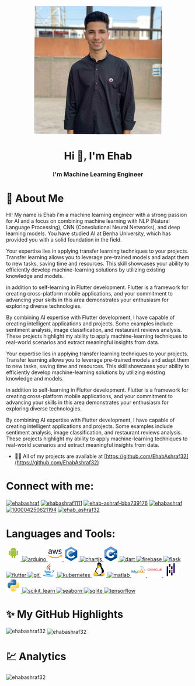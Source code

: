 <div align="center"> <img src="https://github.com/EhabAshraf32/EhabAshraf32/blob/main/350(2).jpg"> </div>
<h1 align="center">Hi 👋, I'm Ehab</h1>
<h3 align="center">I'm Machine Learning Engineer</h3>
<h1 align="left">🎯 About Me</h1>
 HI! My name is Ehab i'm a machine learning engineer with a strong passion for AI and a focus on combining machine learning with NLP (Natural Language Processing), CNN (Convolutional Neural Networks), and deep learning models. You have studied AI at Benha University, which has provided you with a solid foundation in the field.

Your expertise lies in applying transfer learning techniques to your projects. Transfer learning allows you to leverage pre-trained models and adapt them to new tasks, saving time and resources. This skill showcases your ability to efficiently develop machine-learning solutions by utilizing existing knowledge and models.

in addition to self-learning in Flutter development. Flutter is a framework for creating cross-platform mobile applications, and your commitment to advancing your skills in this area demonstrates your enthusiasm for exploring diverse technologies.

By combining AI expertise with Flutter development, I have capable of creating intelligent applications and projects. Some examples include sentiment analysis, image classification, and restaurant reviews analysis. These projects highlight my ability to apply machine-learning techniques to real-world scenarios and extract meaningful insights from data.

Your expertise lies in applying transfer learning techniques to your projects. Transfer learning allows you to leverage pre-trained models and adapt them to new tasks, saving time and resources. This skill showcases your ability to efficiently develop machine-learning solutions by utilizing existing knowledge and models.

in addition to self-learning in Flutter development. Flutter is a framework for creating cross-platform mobile applications, and your commitment to advancing your skills in this area demonstrates your enthusiasm for exploring diverse technologies.

By combining AI expertise with Flutter development, I have capable of creating intelligent applications and projects. Some examples include sentiment analysis, image classification, and restaurant reviews analysis. These projects highlight my ability to apply machine-learning techniques to real-world scenarios and extract meaningful insights from data.

- 👨‍💻 All of my projects are available at [https://github.com/EhabAshraf32](https://github.com/EhabAshraf32)

<h1 align="left">Connect with me:</h1>
<p align="left">
<a href="https://dev.to/ehabashraf" target="blank"><img align="center" src="https://raw.githubusercontent.com/rahuldkjain/github-profile-readme-generator/master/src/images/icons/Social/devto.svg" alt="ehabashraf" height="30" width="40" /></a>
<a href="https://twitter.com/ehabashraf1111" target="blank"><img align="center" src="https://raw.githubusercontent.com/rahuldkjain/github-profile-readme-generator/master/src/images/icons/Social/twitter.svg" alt="ehabashraf1111" height="30" width="40" /></a>
<a href="https://linkedin.com/in/ehab-ashraf-bba739176" target="blank"><img align="center" src="https://raw.githubusercontent.com/rahuldkjain/github-profile-readme-generator/master/src/images/icons/Social/linked-in-alt.svg" alt="ehab-ashraf-bba739176" height="30" width="40" /></a>
<a href="https://kaggle.com/ehabashraf" target="blank"><img align="center" src="https://raw.githubusercontent.com/rahuldkjain/github-profile-readme-generator/master/src/images/icons/Social/kaggle.svg" alt="ehabashraf" height="30" width="40" /></a>
<a href="https://fb.com/100004250621194" target="blank"><img align="center" src="https://raw.githubusercontent.com/rahuldkjain/github-profile-readme-generator/master/src/images/icons/Social/facebook.svg" alt="100004250621194" height="30" width="40" /></a>
<a href="https://instagram.com/ehab_ashraf32" target="blank"><img align="center" src="https://raw.githubusercontent.com/rahuldkjain/github-profile-readme-generator/master/src/images/icons/Social/instagram.svg" alt="ehab_ashraf32" height="30" width="40" /></a>
</p>

<h1 align="left">Languages and Tools:</h1>
<p align="left"> <a href="https://developer.android.com" target="_blank" rel="noreferrer"> <img src="https://raw.githubusercontent.com/devicons/devicon/master/icons/android/android-original-wordmark.svg" alt="android" width="40" height="40"/> </a> <a href="https://www.arduino.cc/" target="_blank" rel="noreferrer"> <img src="https://cdn.worldvectorlogo.com/logos/arduino-1.svg" alt="arduino" width="40" height="40"/> </a> <a href="https://aws.amazon.com" target="_blank" rel="noreferrer"> <img src="https://raw.githubusercontent.com/devicons/devicon/master/icons/amazonwebservices/amazonwebservices-original-wordmark.svg" alt="aws" width="40" height="40"/> </a> <a href="https://www.cprogramming.com/" target="_blank" rel="noreferrer"> <img src="https://raw.githubusercontent.com/devicons/devicon/master/icons/c/c-original.svg" alt="c" width="40" height="40"/> </a> <a href="https://www.chartjs.org" target="_blank" rel="noreferrer"> <img src="https://www.chartjs.org/media/logo-title.svg" alt="chartjs" width="40" height="40"/> </a> <a href="https://www.w3schools.com/cpp/" target="_blank" rel="noreferrer"> <img src="https://raw.githubusercontent.com/devicons/devicon/master/icons/cplusplus/cplusplus-original.svg" alt="cplusplus" width="40" height="40"/> </a> <a href="https://dart.dev" target="_blank" rel="noreferrer"> <img src="https://www.vectorlogo.zone/logos/dartlang/dartlang-icon.svg" alt="dart" width="40" height="40"/> </a> <a href="https://firebase.google.com/" target="_blank" rel="noreferrer"> <img src="https://www.vectorlogo.zone/logos/firebase/firebase-icon.svg" alt="firebase" width="40" height="40"/> </a> <a href="https://flask.palletsprojects.com/" target="_blank" rel="noreferrer"> <img src="https://www.vectorlogo.zone/logos/pocoo_flask/pocoo_flask-icon.svg" alt="flask" width="40" height="40"/> </a> <a href="https://flutter.dev" target="_blank" rel="noreferrer"> <img src="https://www.vectorlogo.zone/logos/flutterio/flutterio-icon.svg" alt="flutter" width="40" height="40"/> </a> <a href="https://git-scm.com/" target="_blank" rel="noreferrer"> <img src="https://www.vectorlogo.zone/logos/git-scm/git-scm-icon.svg" alt="git" width="40" height="40"/> </a> <a href="https://www.java.com" target="_blank" rel="noreferrer"> <img src="https://raw.githubusercontent.com/devicons/devicon/master/icons/java/java-original.svg" alt="java" width="40" height="40"/> </a> <a href="https://kubernetes.io" target="_blank" rel="noreferrer"> <img src="https://www.vectorlogo.zone/logos/kubernetes/kubernetes-icon.svg" alt="kubernetes" width="40" height="40"/> </a> <a href="https://www.linux.org/" target="_blank" rel="noreferrer"> <img src="https://raw.githubusercontent.com/devicons/devicon/master/icons/linux/linux-original.svg" alt="linux" width="40" height="40"/> </a> <a href="https://www.mathworks.com/" target="_blank" rel="noreferrer"> <img src="https://upload.wikimedia.org/wikipedia/commons/2/21/Matlab_Logo.png" alt="matlab" width="40" height="40"/> </a> <a href="https://www.mysql.com/" target="_blank" rel="noreferrer"> <img src="https://raw.githubusercontent.com/devicons/devicon/master/icons/mysql/mysql-original-wordmark.svg" alt="mysql" width="40" height="40"/> </a> <a href="https://www.oracle.com/" target="_blank" rel="noreferrer"> <img src="https://raw.githubusercontent.com/devicons/devicon/master/icons/oracle/oracle-original.svg" alt="oracle" width="40" height="40"/> </a> <a href="https://pandas.pydata.org/" target="_blank" rel="noreferrer"> <img src="https://raw.githubusercontent.com/devicons/devicon/2ae2a900d2f041da66e950e4d48052658d850630/icons/pandas/pandas-original.svg" alt="pandas" width="40" height="40"/> </a> <a href="https://www.python.org" target="_blank" rel="noreferrer"> <img src="https://raw.githubusercontent.com/devicons/devicon/master/icons/python/python-original.svg" alt="python" width="40" height="40"/> </a> <a href="https://scikit-learn.org/" target="_blank" rel="noreferrer"> <img src="https://upload.wikimedia.org/wikipedia/commons/0/05/Scikit_learn_logo_small.svg" alt="scikit_learn" width="40" height="40"/> </a> <a href="https://seaborn.pydata.org/" target="_blank" rel="noreferrer"> <img src="https://seaborn.pydata.org/_images/logo-mark-lightbg.svg" alt="seaborn" width="40" height="40"/> </a> <a href="https://www.sqlite.org/" target="_blank" rel="noreferrer"> <img src="https://www.vectorlogo.zone/logos/sqlite/sqlite-icon.svg" alt="sqlite" width="40" height="40"/> </a> <a href="https://www.tensorflow.org" target="_blank" rel="noreferrer"> <img src="https://www.vectorlogo.zone/logos/tensorflow/tensorflow-icon.svg" alt="tensorflow" width="40" height="40"/> </a> </p>

<h1 align="left">✨ My GitHub Highlights</h1>

<p><img align="left" src="https://github-readme-stats.vercel.app/api/top-langs?username=ehabashraf32&show_icons=true&locale=en&layout=compact" alt="ehabashraf32" /></p>

<p>&nbsp;<img align="center" src="https://github-readme-stats.vercel.app/api?username=ehabashraf32&show_icons=true&locale=en" alt="ehabashraf32" /></p>

<h1 align="left">💹 Analytics</h1>
<p><img align="center" src="https://github-readme-streak-stats.herokuapp.com/?user=ehabashraf32&" alt="ehabashraf32" /></p>
